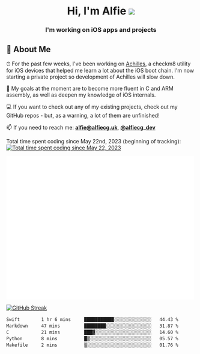 <h1 align="center">Hi, I'm Alfie <img src="https://raw.githubusercontent.com/MartinHeinz/MartinHeinz/master/wave.gif" width="30px"></h1>
<h3 align="center">I'm working on iOS apps and projects</h3>


## 📖 About Me

⏰ For the past few weeks, I've been working on [Achilles](https://github.com/alfiecg24/Achilles), a checkm8 utility for iOS devices that helped me learn a lot about the iOS boot chain. I'm now starting a private project so development of Achilles will slow down.

🎯 My goals at the moment are to become more fluent in C and ARM assembly, as well as deepen my knowledge of iOS internals.

💻 If you want to check out any of my existing projects, check out my GitHub repos - but, as a warning, a lot of them are unfinished!

📫 If you need to reach me: **alfie@alfiecg.uk**, **[@alfiecg_dev](https://twitter.com/alfiecg_dev)**

Total time spent coding since May 22nd, 2023 (beginning of tracking): [![Total time spent coding since May 22, 2023](https://wakatime.com/badge/user/61592169-b9cf-4af8-b6fa-8ac7d4369b01.svg)](https://wakatime.com/@61592169-b9cf-4af8-b6fa-8ac7d4369b01)


<img align="center" src="/github-metrics.svg" alt="Metrics" width="500">

[![GitHub Streak](https://streak-stats.demolab.com/?user=alfiecg24)](https://git.io/streak-stats)

<!--START_SECTION:waka-->

```txt
Swift        1 hr 6 mins     ███████████░░░░░░░░░░░░░░   44.43 %
Markdown     47 mins         ████████░░░░░░░░░░░░░░░░░   31.87 %
C            21 mins         ███▓░░░░░░░░░░░░░░░░░░░░░   14.60 %
Python       8 mins          █▒░░░░░░░░░░░░░░░░░░░░░░░   05.57 %
Makefile     2 mins          ▒░░░░░░░░░░░░░░░░░░░░░░░░   01.76 %
```

<!--END_SECTION:waka-->
